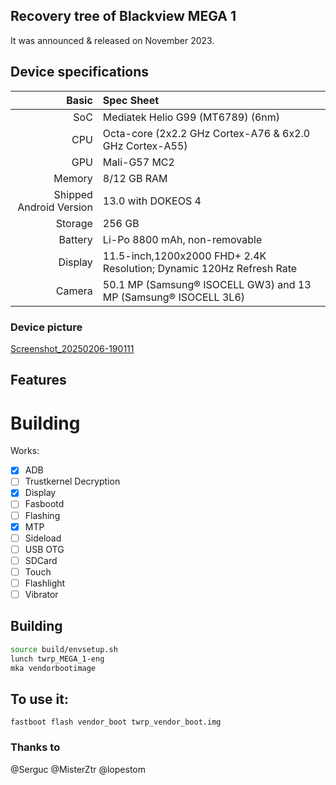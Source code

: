 ##  Recovery tree of Blackview MEGA 1

It was announced & released on November 2023.

## Device specifications

Basic   | Spec Sheet
-------:|:-------------------------
SoC     | Mediatek Helio G99 (MT6789) (6nm)
CPU     | Octa-core (2x2.2 GHz Cortex-A76 & 6x2.0 GHz Cortex-A55)
GPU     | Mali-G57 MC2
Memory  | 8/12 GB RAM
Shipped Android Version | 13.0 with DOKEOS 4
Storage | 256 GB
Battery | Li-Po 8800 mAh, non-removable
Display | 11.5-inch,1200х2000 FHD+ 2.4K Resolution; Dynamic 120Hz Refresh Rate
Camera  | 50.1 MP (Samsung® ISOCELL GW3) and 13 MP (Samsung® ISOCELL 3L6)

### Device picture
[Screenshot_20250206-190111](https://github.com/user-attachments/assets/d982ed91-e9f5-4574-afae-c6216ae4349d)


## Features

# Building
Works:
- [X] ADB
- [ ] Trustkernel Decryption
- [X] Display
- [ ] Fasbootd
- [ ] Flashing
- [X] MTP
- [ ] Sideload
- [ ] USB OTG
- [ ] SDCard
- [ ] Touch
- [ ] Flashlight
- [ ] Vibrator

## Building
```bash
source build/envsetup.sh
lunch twrp_MEGA_1-eng
mka vendorbootimage
```

## To use it:

```
fastboot flash vendor_boot twrp_vendor_boot.img

```
### Thanks to

@Serguc
@MisterZtr
@lopestom


